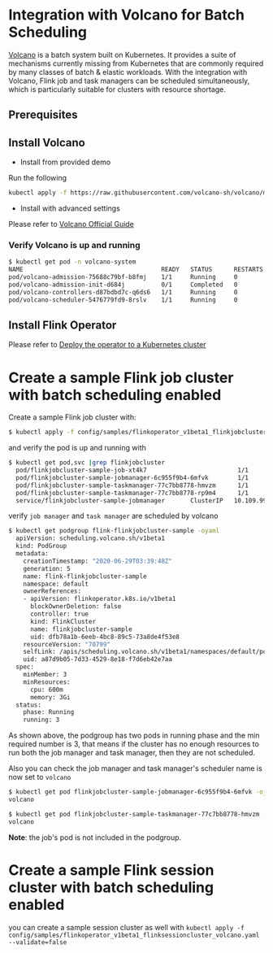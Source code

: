 # Integration with Volcano for Batch Scheduling

[Volcano](https://github.com/volcano-sh/volcano) is a batch system built on Kubernetes. It provides a suite of mechanisms
currently missing from Kubernetes that are commonly required by many classes
of batch & elastic workloads.
With the integration with Volcano, Flink job and task managers can be scheduled simultaneously, which is particularly suitable for 
clusters with resource shortage.

## Prerequisites

## Install Volcano

- Install from provided demo

Run the following 
```bash
kubectl apply -f https://raw.githubusercontent.com/volcano-sh/volcano/master/installer/volcano-development.yaml
```

- Install with advanced settings

Please refer to [Volcano Official Guide](https://github.com/volcano-sh/volcano/tree/master/docs/getting-started)

### Verify Volcano is up and running

```bash
$ kubectl get pod -n volcano-system
NAME                                      READY   STATUS      RESTARTS   AGE
pod/volcano-admission-75688c79bf-b8fmj    1/1     Running     0          52s
pod/volcano-admission-init-d684j          0/1     Completed   0          53s
pod/volcano-controllers-d87bdbd7c-q6ds6   1/1     Running     0          52s
pod/volcano-scheduler-5476779fd9-8rslv    1/1     Running     0          52s

```
 
## Install Flink Operator

Please refer to [Deploy the operator to a Kubernetes cluster](./user_guide.md#deploy-the-operator-to-a-kubernetes-cluster)

# Create a sample Flink job cluster with batch scheduling enabled

Create a sample Flink job cluster with:

```bash
$ kubectl apply -f config/samples/flinkoperator_v1beta1_flinkjobcluster_volcano.yaml --validate=false
```

and verify the pod is up and running with

```bash
$ kubectl get pod,svc |grep flinkjobcluster
  pod/flinkjobcluster-sample-job-xt4k7                         1/1     Running   0          34s
  pod/flinkjobcluster-sample-jobmanager-6c955f9b4-6mfvk        1/1     Running   0          65s
  pod/flinkjobcluster-sample-taskmanager-77c7bb8778-hmvzm      1/1     Running   0          65s
  pod/flinkjobcluster-sample-taskmanager-77c7bb8778-rp9m4      1/1     Running   0          65s
  service/flinkjobcluster-sample-jobmanager       ClusterIP   10.109.99.119   <none>        6123/TCP,6124/TCP,6125/TCP,8081/TCP   65s
```

verify `job manager` and `task manager` are scheduled by volcano

```bash
$ kubectl get podgroup flink-flinkjobcluster-sample -oyaml
  apiVersion: scheduling.volcano.sh/v1beta1
  kind: PodGroup
  metadata:
    creationTimestamp: "2020-06-29T03:39:48Z"
    generation: 5
    name: flink-flinkjobcluster-sample
    namespace: default
    ownerReferences:
    - apiVersion: flinkoperator.k8s.io/v1beta1
      blockOwnerDeletion: false
      controller: true
      kind: FlinkCluster
      name: flinkjobcluster-sample
      uid: dfb78a1b-6eeb-4bc8-89c5-73a8de4f53e8
    resourceVersion: "70799"
    selfLink: /apis/scheduling.volcano.sh/v1beta1/namespaces/default/podgroups/flink-flinkjobcluster-sample
    uid: a87d9b05-7d33-4529-8e18-f7d6eb42e7aa
  spec:
    minMember: 3
    minResources:
      cpu: 600m
      memory: 3Gi
  status:
    phase: Running
    running: 3
```

As shown above, the podgroup has two pods in running phase and the min required number is 3, that means if the cluster has no enough resources to run both the job manager and task manager, then they are not scheduled.

Also you can check the job manager and task manager's scheduler name is now set to `volcano`

```bash
$ kubectl get pod flinkjobcluster-sample-jobmanager-6c955f9b4-6mfvk -ojsonpath={'.spec.schedulerName'}
volcano

$ kubectl get pod flinkjobcluster-sample-taskmanager-77c7bb8778-hmvzm -ojsonpath={'.spec.schedulerName'}
volcano
```

**Note**: the job's pod is not included in the podgroup.

# Create a sample Flink session cluster with batch scheduling enabled

you can create a sample session cluster as well with
`kubectl apply -f config/samples/flinkoperator_v1beta1_flinksessioncluster_volcano.yaml --validate=false`
